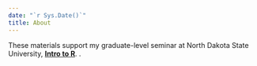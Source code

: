 ```yaml
---
date: "`r Sys.Date()`"
title: About
---
```


These materials support my graduate-level seminar at North Dakota State University, [**Intro to R**](https://github.com/devanmcg/IntroRangeR). 
.
